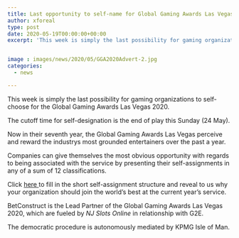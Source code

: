```yaml
---
title: Last opportunity to self-name for Global Gaming Awards Las Vegas 2020
author: xforeal 
type: post
date: 2020-05-19T00:00:00+00:00
excerpt: 'This week is simply the last possibility for gaming organizations to self-name for the Global Gaming Awards Las Vegas 2020 '


image : images/news/2020/05/GGA2020Advert-2.jpg
categories:
  - news

---
```

This week is simply the last possibility for gaming organizations to self-choose for the Global Gaming Awards Las Vegas 2020. 

The cutoff time for self-designation is the end of play this Sunday (24 May). 

Now in their seventh year, the Global Gaming Awards Las Vegas perceive and reward the industrys most grounded entertainers over the past a year. 

Companies can give themselves the most obvious opportunity with regards to being associated with the service by presenting their self-assignments in any of a sum of 12 classifications. 

Click <a href="https://www.globalgamingawards.com/vegas/" rel="noopener noreferrer" target="_blank">here </a>to fill in the short self-assignment structure and reveal to us why your organization should join the world&#8217;s best at the current year&#8217;s service. 

BetConstruct is the Lead Partner of the Global Gaming Awards Las Vegas 2020, which are fueled by _NJ Slots Online_ in relationship with G2E. 

The democratic procedure is autonomously mediated by KPMG Isle of Man.